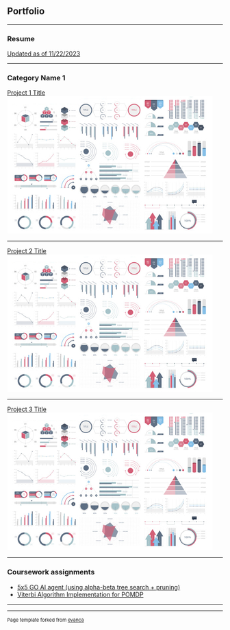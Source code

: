 ## Portfolio

---
### Resume
[Updated as of 11/22/2023](/pdf/resume.pdf)

---

### Category Name 1 

[Project 1 Title](/sample_page)
<img src="images/dummy_thumbnail.jpg?raw=true"/>

---
[Project 2 Title](/pdf/sample_presentation.pdf)
<img src="images/dummy_thumbnail.jpg?raw=true"/>

---
[Project 3 Title](http://example.com/)
<img src="images/dummy_thumbnail.jpg?raw=true"/>

---

### Coursework assignments  

- [5x5 GO AI agent (using alpha-beta tree search + pruning)](https://github.com/jeremyjang22/Little-GO-5x5)
- [Viterbi Algorithm Implementation for POMDP](https://github.com/jeremyjang22/POMDP-Temporal_Reasoning)


---




---
<p style="font-size:11px">Page template forked from <a href="https://github.com/evanca/quick-portfolio">evanca</a></p>
<!-- Remove above link if you don't want to attibute -->
